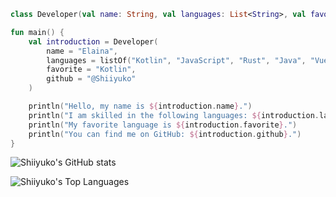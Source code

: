 ```kotlin
class Developer(val name: String, val languages: List<String>, val favorite: String, val github: String)

fun main() {
    val introduction = Developer(
        name = "Elaina",
        languages = listOf("Kotlin", "JavaScript", "Rust", "Java", "Vue.js", "C++"),
        favorite = "Kotlin",
        github = "@Shiiyuko"
    )

    println("Hello, my name is ${introduction.name}.")
    println("I am skilled in the following languages: ${introduction.languages.joinToString(", ")}.")
    println("My favorite language is ${introduction.favorite}.")
    println("You can find me on GitHub: ${introduction.github}.")
}

```

![Shiiyuko's GitHub stats](https://github-readme-stats.vercel.app/api?username=Shiiyuko&show_icons=true&theme=radical)

![Shiiyuko's Top Languages](https://github-readme-stats.vercel.app/api/top-langs/?username=Shiiyuko&layout=compact&theme=transparent)
